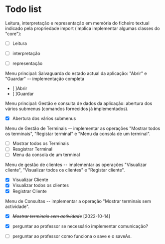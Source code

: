# Todo list

Leitura, interpretação e representação em memória do ficheiro textual indicado pela propriedade import (implica implementar algumas classes do "core"):

- [ ] Leitura

* [ ] interpretação

- [ ] representação

Menu principal: Salvaguarda do estado actual da aplicação: "Abrir" e "Guardar" -- implementação completa

- [ ]Abrir
- [ ]Guardar

Menu principal: Gestão e consulta de dados da aplicação: abertura dos vários submenus (comandos fornecidos já implementados).

- [x] Abertura dos vários submenus

Menu de Gestão de Terminais -- implementar as operações "Mostrar todos os terminais", "Registar terminal" e "Menu da consola de um terminal".

- [ ] Mostrar todos os Terminais
- [ ] Resgistrar Terminal
- [ ] Menu da consola de um terminal

Menu de gestão de clientes -- implementar as operações "Visualizar cliente", "Visualizar todos os clientes" e "Registar cliente".

- [x] Visualizar Cliente
- [x] Visualizar todos os clientes
- [x] Registrar Cliente

Menu de Consultas -- implementar a operação "Mostrar terminais sem actividade".

- [x] ~~_Mostrar terminais sem actividade_~~ [2022-10-14]

* [x] perguntar ao professor se necessário implementar comunicação?

* [ ] perguntar ao professor como funciona o save e o saveAs.
